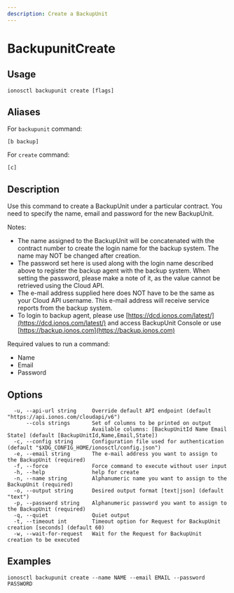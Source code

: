```yaml
---
description: Create a BackupUnit
---
```


# BackupunitCreate

## Usage

```text
ionosctl backupunit create [flags]
```

## Aliases

For `backupunit` command:

```text
[b backup]
```

For `create` command:

```text
[c]
```

## Description

Use this command to create a BackupUnit under a particular contract. You need to specify the name, email and password for the new BackupUnit.

Notes:

* The name assigned to the BackupUnit will be concatenated with the contract number to create the login name for the backup system. The name may NOT be changed after creation.
* The password set here is used along with the login name described above to register the backup agent with the backup system. When setting the password, please make a note of it, as the value cannot be retrieved using the Cloud API.
* The e-mail address supplied here does NOT have to be the same as your Cloud API username. This e-mail address will receive service reports from the backup system.
* To login to backup agent, please use [https://dcd.ionos.com/latest/](https://dcd.ionos.com/latest/) and access BackupUnit Console or use [https://backup.ionos.com](https://backup.ionos.com)

Required values to run a command:

* Name
* Email
* Password

## Options

```text
  -u, --api-url string     Override default API endpoint (default "https://api.ionos.com/cloudapi/v6")
      --cols strings       Set of columns to be printed on output 
                           Available columns: [BackupUnitId Name Email State] (default [BackupUnitId,Name,Email,State])
  -c, --config string      Configuration file used for authentication (default "$XDG_CONFIG_HOME/ionosctl/config.json")
  -e, --email string       The e-mail address you want to assign to the BackupUnit (required)
  -f, --force              Force command to execute without user input
  -h, --help               help for create
  -n, --name string        Alphanumeric name you want to assign to the BackupUnit (required)
  -o, --output string      Desired output format [text|json] (default "text")
  -p, --password string    Alphanumeric password you want to assign to the BackupUnit (required)
  -q, --quiet              Quiet output
  -t, --timeout int        Timeout option for Request for BackupUnit creation [seconds] (default 60)
  -w, --wait-for-request   Wait for the Request for BackupUnit creation to be executed
```

## Examples

```text
ionosctl backupunit create --name NAME --email EMAIL --password PASSWORD
```

